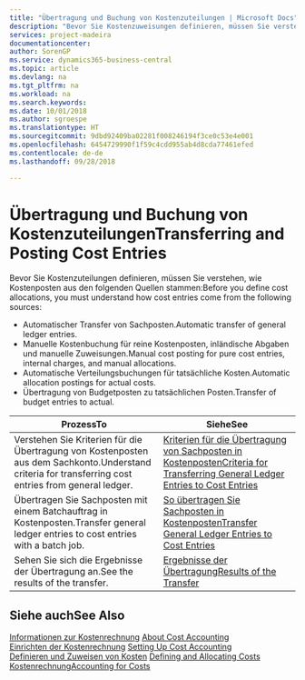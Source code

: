 ```yaml
---
title: "Übertragung und Buchung von Kostenzuteilungen | Microsoft Docs"
description: "Bevor Sie Kostenzuweisungen definieren, müssen Sie verstehen, woher Kostenzuteilungen stammen:"
services: project-madeira
documentationcenter: 
author: SorenGP
ms.service: dynamics365-business-central
ms.topic: article
ms.devlang: na
ms.tgt_pltfrm: na
ms.workload: na
ms.search.keywords: 
ms.date: 10/01/2018
ms.author: sgroespe
ms.translationtype: HT
ms.sourcegitcommit: 9dbd92409ba02281f008246194f3ce0c53e4e001
ms.openlocfilehash: 6454729990f1f59c4cdd955ab4d8cda77461efed
ms.contentlocale: de-de
ms.lasthandoff: 09/28/2018

---
```

# <a name="transferring-and-posting-cost-entries"></a><span data-ttu-id="f2f98-103">Übertragung und Buchung von Kostenzuteilungen</span><span class="sxs-lookup"><span data-stu-id="f2f98-103">Transferring and Posting Cost Entries</span></span>
<span data-ttu-id="f2f98-104">Bevor Sie Kostenzuteilungen definieren, müssen Sie verstehen, wie Kostenposten aus den folgenden Quellen stammen:</span><span class="sxs-lookup"><span data-stu-id="f2f98-104">Before you define cost allocations, you must understand how cost entries come from the following sources:</span></span>  

-   <span data-ttu-id="f2f98-105">Automatischer Transfer von Sachposten.</span><span class="sxs-lookup"><span data-stu-id="f2f98-105">Automatic transfer of general ledger entries.</span></span>  
-   <span data-ttu-id="f2f98-106">Manuelle Kostenbuchung für reine Kostenposten, inländische Abgaben und manuelle Zuweisungen.</span><span class="sxs-lookup"><span data-stu-id="f2f98-106">Manual cost posting for pure cost entries, internal charges, and manual allocations.</span></span>  
-   <span data-ttu-id="f2f98-107">Automatische Verteilungsbuchungen für tatsächliche Kosten.</span><span class="sxs-lookup"><span data-stu-id="f2f98-107">Automatic allocation postings for actual costs.</span></span>  
-   <span data-ttu-id="f2f98-108">Übertragung von Budgetposten zu tatsächlichen Posten.</span><span class="sxs-lookup"><span data-stu-id="f2f98-108">Transfer of budget entries to actual.</span></span>  

|<span data-ttu-id="f2f98-109">**Prozess**</span><span class="sxs-lookup"><span data-stu-id="f2f98-109">**To**</span></span>|<span data-ttu-id="f2f98-110">**Siehe**</span><span class="sxs-lookup"><span data-stu-id="f2f98-110">**See**</span></span>|  
|------------|-------------|  
|<span data-ttu-id="f2f98-111">Verstehen Sie Kriterien für die Übertragung von Kostenposten aus dem Sachkonto.</span><span class="sxs-lookup"><span data-stu-id="f2f98-111">Understand criteria for transferring cost entries from general ledger.</span></span>|[<span data-ttu-id="f2f98-112">Kriterien für die Übertragung von Sachposten in Kostenposten</span><span class="sxs-lookup"><span data-stu-id="f2f98-112">Criteria for Transferring General Ledger Entries to Cost Entries</span></span>](finance-criteria-for-transferring-general-ledger-entries-to-cost-entries.md)|  
|<span data-ttu-id="f2f98-113">Übertragen Sie Sachposten mit einem Batchauftrag in Kostenposten.</span><span class="sxs-lookup"><span data-stu-id="f2f98-113">Transfer general ledger entries to cost entries with a batch job.</span></span>|[<span data-ttu-id="f2f98-114">So übertragen Sie Sachposten in Kostenposten</span><span class="sxs-lookup"><span data-stu-id="f2f98-114">Transfer General Ledger Entries to Cost Entries</span></span>](finance-how-to-transfer-general-ledger-entries-to-cost-entries.md)|  
|<span data-ttu-id="f2f98-115">Sehen Sie sich die Ergebnisse der Übertragung an.</span><span class="sxs-lookup"><span data-stu-id="f2f98-115">See the results of the transfer.</span></span>|[<span data-ttu-id="f2f98-116">Ergebnisse der Übertragung</span><span class="sxs-lookup"><span data-stu-id="f2f98-116">Results of the Transfer</span></span>](finance-results-of-the-transfer.md)|  

## <a name="see-also"></a><span data-ttu-id="f2f98-117">Siehe auch</span><span class="sxs-lookup"><span data-stu-id="f2f98-117">See Also</span></span>  
 <span data-ttu-id="f2f98-118">[Informationen zur Kostenrechnung](finance-about-cost-accounting.md) </span><span class="sxs-lookup"><span data-stu-id="f2f98-118">[About Cost Accounting](finance-about-cost-accounting.md) </span></span>  
 <span data-ttu-id="f2f98-119">[Einrichten der Kostenrechnung](finance-set-up-cost-accounting.md) </span><span class="sxs-lookup"><span data-stu-id="f2f98-119">[Setting Up Cost Accounting](finance-set-up-cost-accounting.md) </span></span>  
 <span data-ttu-id="f2f98-120">[Definieren und Zuweisen von Kosten](finance-define-and-allocate-costs.md) </span><span class="sxs-lookup"><span data-stu-id="f2f98-120">[Defining and Allocating Costs](finance-define-and-allocate-costs.md) </span></span>  
 [<span data-ttu-id="f2f98-121">Kostenrechnung</span><span class="sxs-lookup"><span data-stu-id="f2f98-121">Accounting for Costs</span></span>](finance-manage-cost-accounting.md)

